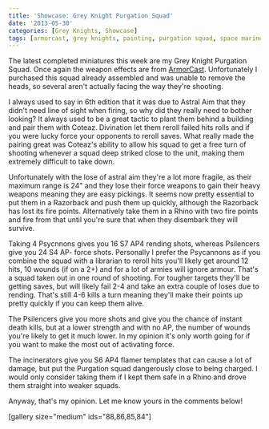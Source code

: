 ```yaml
---
title: 'Showcase: Grey Knight Purgation Squad'
date: '2013-05-30'
categories: [Grey Knights, Showcase]
tags: [armorcast, grey knights, painting, purgation squad, space marine]
---
```


The latest completed miniatures this week are my Grey Knight Purgation Squad. Once again the weapon effects are from [ArmorCast](http://www.armorcast.com/). Unfortunately I purchased this squad already assembled and was unable to remove the heads, so several aren't actually facing the way they're shooting.

I always used to say in 6th edition that it was due to Astral Aim that they didn't need line of sight when firing, so why did they really need to bother looking? It always used to be a great tactic to plant them behind a building and pair them with Coteaz. Divination let them reroll failed hits rolls and if you were lucky force your opponents to reroll saves. What really made the pairing great was Coteaz's ability to allow his squad to get a free turn of shooting whenever a squad deep striked close to the unit, making them extremely difficult to take down.

Unfortunately with the lose of astral aim they're a lot more fragile, as their maximum range is 24" and they lose their force weapons to gain their heavy weapons meaning they are easy pickings. It seems now pretty essential to put them in a Razorback and push them up quickly, although the Razorback has lost its fire points. Alternatively take them in a Rhino with two fire points and fire from that until you're sure that when they disembark they will survive.

Taking 4 Psycnnons gives you 16 S7 AP4 rending shots, whereas Psilencers give you 24 S4 AP- force shots. Personally I prefer the Psycannons as if you combine the squad with a librarian to reroll hits you'll likely get around 12 hits, 10 wounds (if on a 2+) and for a lot of armies will ignore armour. That's a squad taken out in one round of shooting. For tougher targets they'll be getting saves, but will likely fail 2-4 and take an extra couple of loses due to rending. That's still 4-6 kills a turn meaning they'll make their points up pretty quickly if you can keep them alive.

The Psilencers give you more shots and give you the chance of instant death kills, but at a lower strength and with no AP, the number of wounds you're likely to get it much lower. In my opinion it's only worth going for if you want to make the most out of activating force.

The incinerators give you S6 AP4 flamer templates that can cause a lot of damage, but put the Purgation squad dangerously close to being charged. I would only consider taking them if I kept them safe in a Rhino and drove them straight into weaker squads.

Anyway, that's my opinion. Let me know yours in the comments below!

[gallery size="medium" ids="88,86,85,84"]
